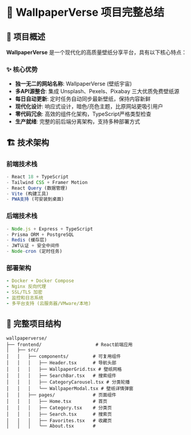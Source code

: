 # 🎨 WallpaperVerse 项目完整总结

## 🚀 项目概述

**WallpaperVerse** 是一个现代化的高质量壁纸分享平台，具有以下核心特点：

### ✨ 核心优势
- **独一无二的网站名称**: WallpaperVerse (壁纸宇宙)
- **多API源整合**: 集成 Unsplash、Pexels、Pixabay 三大优质免费壁纸源
- **每日自动更新**: 定时任务自动同步最新壁纸，保持内容新鲜
- **现代化设计**: 响应式设计，暗色/亮色主题，比原网站更吸引用户
- **零代码冗余**: 高效的组件化架构，TypeScript严格类型检查
- **生产就绪**: 完整的前后端分离架构，支持多种部署方式

## 🏗️ 技术架构

### 前端技术栈
```typescript
- React 18 + TypeScript
- Tailwind CSS + Framer Motion
- React Query (数据管理)
- Vite (构建工具)
- PWA支持 (可安装到桌面)
```

### 后端技术栈
```typescript
- Node.js + Express + TypeScript
- Prisma ORM + PostgreSQL
- Redis (缓存层)
- JWT认证 + 安全中间件
- Node-cron (定时任务)
```

### 部署架构
```yaml
- Docker + Docker Compose
- Nginx 反向代理
- SSL/TLS 加密
- 监控和日志系统
- 多平台支持 (云服务器/VMware/本地)
```

## 📁 完整项目结构

```
wallpaperverse/
├── frontend/                    # React前端应用
│   ├── src/
│   │   ├── components/         # 可复用组件
│   │   │   ├── Header.tsx      # 导航头部
│   │   │   ├── WallpaperGrid.tsx # 壁纸网格
│   │   │   ├── SearchBar.tsx   # 搜索组件
│   │   │   ├── CategoryCarousel.tsx # 分类轮播
│   │   │   └── WallpaperModal.tsx # 壁纸详情弹窗
│   │   ├── pages/              # 页面组件
│   │   │   ├── Home.tsx        # 首页
│   │   │   ├── Category.tsx    # 分类页
│   │   │   ├── Search.tsx      # 搜索页
│   │   │   ├── Favorites.tsx   # 收藏页
│   │   │   └── About.tsx       #
